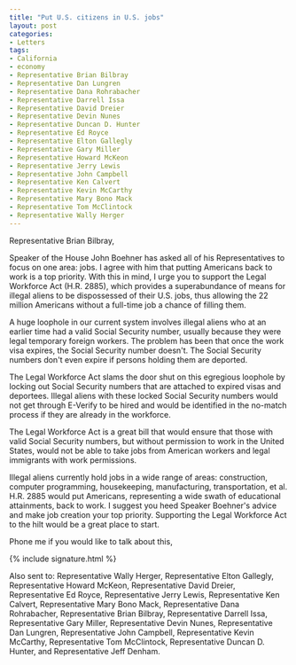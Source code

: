 ```yaml
---
title: "Put U.S. citizens in U.S. jobs"
layout: post
categories:
- Letters
tags:
- California
- economy
- Representative Brian Bilbray
- Representative Dan Lungren
- Representative Dana Rohrabacher
- Representative Darrell Issa
- Representative David Dreier
- Representative Devin Nunes
- Representative Duncan D. Hunter
- Representative Ed Royce
- Representative Elton Gallegly
- Representative Gary Miller
- Representative Howard McKeon
- Representative Jerry Lewis
- Representative John Campbell
- Representative Ken Calvert
- Representative Kevin McCarthy
- Representative Mary Bono Mack
- Representative Tom McClintock
- Representative Wally Herger
---
```


Representative Brian Bilbray,

Speaker of the House John Boehner has asked all of his Representatives to focus on one area: jobs. I agree with him that putting Americans back to work is a top priority. With this in mind, I urge you to support the Legal Workforce Act (H.R. 2885), which provides a superabundance of means for illegal aliens to be dispossessed of their U.S. jobs, thus allowing the 22 million Americans without a full-time job a chance of filling them.

A huge loophole in our current system involves illegal aliens who at an earlier time had a valid Social Security number, usually because they were legal temporary foreign workers. The problem has been that once the work visa expires, the Social Security number doesn't. The Social Security numbers don't even expire if persons holding them are deported.

The Legal Workforce Act slams the door shut on this egregious loophole by locking out Social Security numbers that are attached to expired visas and deportees. Illegal aliens with these locked Social Security numbers would not get through E-Verify to be hired and would be identified in the no-match process if they are already in the workforce.

The Legal Workforce Act is a great bill that would ensure that those with valid Social Security numbers, but without permission to work in the United States, would not be able to take jobs from American workers and legal immigrants with work permissions.

Illegal aliens currently hold jobs in a wide range of areas: construction, computer programming, housekeeping, manufacturing, transportation, et al. H.R. 2885 would put Americans, representing a wide swath of educational attainments, back to work. I suggest you heed Speaker Boehner's advice and make job creation your top priority. Supporting the Legal Workforce Act to the hilt would be a great place to start.

Phone me if you would like to talk about this,

{% include signature.html %}

Also sent to: Representative Wally Herger, Representative Elton Gallegly, Representative Howard McKeon, Representative David Dreier, Representative Ed Royce, Representative Jerry Lewis, Representative Ken Calvert, Representative Mary Bono Mack, Representative Dana Rohrabacher, Representative Brian Bilbray, Representative Darrell Issa, Representative Gary Miller, Representative Devin Nunes, Representative Dan Lungren, Representative John Campbell, Representative Kevin McCarthy, Representative Tom McClintock, Representative Duncan D. Hunter, and Representative Jeff Denham.
